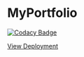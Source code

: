 # MyPortfolio

[![Codacy Badge](https://api.codacy.com/project/badge/Grade/ca9dd31856624d3d87b388fee0974928)](https://app.codacy.com/gh/AntonioBerna/MyPortfolio?utm_source=github.com&utm_medium=referral&utm_content=AntonioBerna/MyPortfolio&utm_campaign=Badge_Grade_Settings)

<a href="https://antonioberna.github.io/MyPortfolio/" target="_blank">View Deployment</a>
